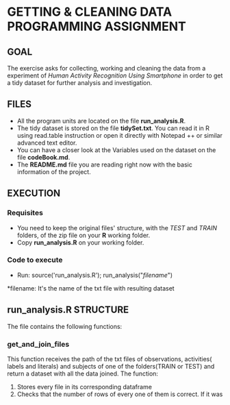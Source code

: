 # GETTING & CLEANING DATA PROGRAMMING ASSIGNMENT

## GOAL
The exercise asks for collecting, working and cleaning the data from a experiment of *Human Activity Recognition Using Smartphone* in order to get a tidy dataset for further analysis and investigation.

## FILES
* All the program units are located on the file **run_analysis.R**.
* The tidy dataset is stored on the file **tidySet.txt**. You can read it in R using read.table instruction or open it directly with Notepad ++ or similar advanced text editor.
* You can have a closer look at the Variables used on the dataset on the file **codeBook.md**.
* The **README.md** file you are reading right now with the basic information of the project.

## EXECUTION
### Requisites
* You need to keep the original files' structure, with the *TEST* and *TRAIN* folders, of the zip file on your **R** working folder.
* Copy **run_analysis.R** on your working folder.
### Code to execute
* Run: source('run_analysis.R'); run_analysis("*filename*")

*filename: It's the name of the txt file with resulting dataset

## run_analysis.R STRUCTURE
The file contains the following functions:
### get_and_join_files
This function receives the path of the txt files of observations, activities( labels and literals) and subjects of one of the folders(TRAIN or TEST) and return a dataset with all the data joined. 
The function:
1. Stores every file in its corresponding dataframe
2. Checks that the number of rows of every one of them is correct. If it was
